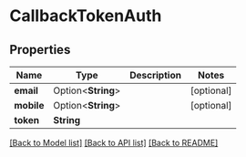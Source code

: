 # CallbackTokenAuth

## Properties

Name | Type | Description | Notes
------------ | ------------- | ------------- | -------------
**email** | Option<**String**> |  | [optional]
**mobile** | Option<**String**> |  | [optional]
**token** | **String** |  | 

[[Back to Model list]](../README.md#documentation-for-models) [[Back to API list]](../README.md#documentation-for-api-endpoints) [[Back to README]](../README.md)


